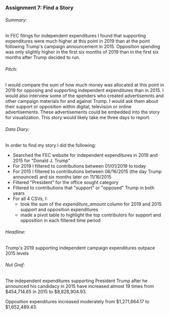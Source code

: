### Assignment 7: Find a Story

###### Summary: 
In FEC filings for independent expenditures I found that supporting expenditures were much higher at this point in 2019 than at the point following Trump's campaign announcement in 2015. Opposition spending was only slightly higher in the first six months of 2019 than in the first six months after Trump decided to run.  

###### Pitch: 
I would compare the sum of how much money was allocated at this point in 2019 for opposing and supporting independent expenditures than in 2015. I would also interview some of the spenders who created advertisemnts and other campaign materials for and against Trump. I would ask them about their support or opposition within digital, television or online advertisements. These advertisements could be embedded into the story for visualization. This story would likely take me three days to report. 

###### Data Diary: 
In order to find my story I did the following: 

- Searched the FEC website for independent expenditures in 2019 and 2015 for "Donald J. Trump"
- For 2019 I filtered to contributions between 01/01/2019 to today
- For 2015 I filtered to contributions between 06/16/2015 (the day Trump announced) and six months later on 11/16/2015
- Filtered "President" for the office sought category
- Filtered to contributions that "support" or "opposed" Trump in both years
- For all 4 CSVs, I:
  - took the sum of the *expenditure_amount* column for 2019 and 2015 support and opposition expenditures
  - made a pivot table to highlight the top contributors for support and opposition in each filtered time period 

###### Headline: 

Trump's 2019 supporting independent campaign expenditures outpace 2015 levels

###### Nut Graf:

The independent expenditures supporting President Trump after he announced his candidacy in 2015 have increased almost 19 times from $454,714.65 in 2015 to $8,828,904.93. 

Opposition expenditures increased moderately from $1,271,664.17 to $1,652,489.43. 
